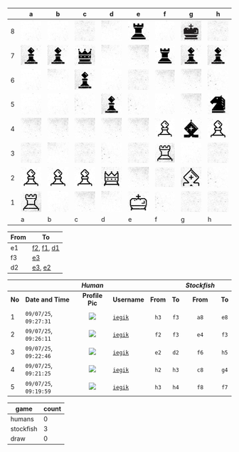 |   | a | b | c | d | e | f | g | h |
|---|---|---|---|---|---|---|---|---|
| 8 | ![piece](./pieces/style-2/bg-1.jpg) | ![piece](./pieces/style-2/bg-1.jpg) | ![piece](./pieces/style-2/bg-4.jpg) | ![piece](./pieces/style-2/bg-3.jpg) | ![piece](./pieces/style-2/rook-b.jpg) | ![piece](./pieces/style-2/bg-1.jpg) | ![piece](./pieces/style-2/king-b.jpg) | ![piece](./pieces/style-2/bg-4.jpg) |
| 7 | ![piece](./pieces/style-2/pawn-b.jpg) | ![piece](./pieces/style-2/pawn-b.jpg) | ![piece](./pieces/style-2/queen-b.jpg) | ![piece](./pieces/style-2/bg-3.jpg) | ![piece](./pieces/style-2/bg-5.jpg) | ![piece](./pieces/style-2/rook-b.jpg) | ![piece](./pieces/style-2/pawn-b.jpg) | ![piece](./pieces/style-2/pawn-b.jpg) |
| 6 | ![piece](./pieces/style-2/bg-1.jpg) | ![piece](./pieces/style-2/bg-3.jpg) | ![piece](./pieces/style-2/pawn-b.jpg) | ![piece](./pieces/style-2/bg-1.jpg) | ![piece](./pieces/style-2/bg-4.jpg) | ![piece](./pieces/style-2/bg-5.jpg) | ![piece](./pieces/style-2/bg-5.jpg) | ![piece](./pieces/style-2/bg-2.jpg) |
| 5 | ![piece](./pieces/style-2/bg-1.jpg) | ![piece](./pieces/style-2/bg-1.jpg) | ![piece](./pieces/style-2/bg-2.jpg) | ![piece](./pieces/style-2/pawn-b.jpg) | ![piece](./pieces/style-2/bg-2.jpg) | ![piece](./pieces/style-2/bg-1.jpg) | ![piece](./pieces/style-2/bg-5.jpg) | ![piece](./pieces/style-2/knight-b.jpg) |
| 4 | ![piece](./pieces/style-2/bg-5.jpg) | ![piece](./pieces/style-2/bg-5.jpg) | ![piece](./pieces/style-2/bg-5.jpg) | ![piece](./pieces/style-2/bg-5.jpg) | ![piece](./pieces/style-2/bg-5.jpg) | ![piece](./pieces/style-2/pawn-w.jpg) | ![piece](./pieces/style-2/bishop-b.jpg) | ![piece](./pieces/style-2/pawn-w.jpg) |
| 3 | ![piece](./pieces/style-2/bg-4.jpg) | ![piece](./pieces/style-2/bg-3.jpg) | ![piece](./pieces/style-2/bg-4.jpg) | ![piece](./pieces/style-2/bg-2.jpg) | ![piece](./pieces/style-2/bg-4.jpg) | ![piece](./pieces/style-2/rook-w.jpg) | ![piece](./pieces/style-2/bg-1.jpg) | ![piece](./pieces/style-2/bg-4.jpg) |
| 2 | ![piece](./pieces/style-2/pawn-w.jpg) | ![piece](./pieces/style-2/pawn-w.jpg) | ![piece](./pieces/style-2/pawn-w.jpg) | ![piece](./pieces/style-2/queen-w.jpg) | ![piece](./pieces/style-2/bg-5.jpg) | ![piece](./pieces/style-2/bg-4.jpg) | ![piece](./pieces/style-2/bishop-w.jpg) | ![piece](./pieces/style-2/bg-2.jpg) |
| 1 | ![piece](./pieces/style-2/rook-w.jpg) | ![piece](./pieces/style-2/bg-1.jpg) | ![piece](./pieces/style-2/bg-5.jpg) | ![piece](./pieces/style-2/bg-3.jpg) | ![piece](./pieces/style-2/king-w.jpg) | ![piece](./pieces/style-2/bg-2.jpg) | ![piece](./pieces/style-2/bg-4.jpg) | ![piece](./pieces/style-2/bg-4.jpg) |
|   | a | b | c | d | e | f | g | h |


| From |  To  |
|------|------|
|  e1  | [f2](https://github.com/tanishq-singh-2407/readme-chess/issues/new?title=chess_move_e1f2&labels=make+move&body=Just+push+%27Submit+new+issue%27.+You+don%27t+need+to+do+anything+else.), [f1](https://github.com/tanishq-singh-2407/readme-chess/issues/new?title=chess_move_e1f1&labels=make+move&body=Just+push+%27Submit+new+issue%27.+You+don%27t+need+to+do+anything+else.), [d1](https://github.com/tanishq-singh-2407/readme-chess/issues/new?title=chess_move_e1d1&labels=make+move&body=Just+push+%27Submit+new+issue%27.+You+don%27t+need+to+do+anything+else.) |
|  f3  | [e3](https://github.com/tanishq-singh-2407/readme-chess/issues/new?title=chess_move_f3e3&labels=make+move&body=Just+push+%27Submit+new+issue%27.+You+don%27t+need+to+do+anything+else.) |
|  d2  | [e3](https://github.com/tanishq-singh-2407/readme-chess/issues/new?title=chess_move_d2e3&labels=make+move&body=Just+push+%27Submit+new+issue%27.+You+don%27t+need+to+do+anything+else.), [e2](https://github.com/tanishq-singh-2407/readme-chess/issues/new?title=chess_move_d2e2&labels=make+move&body=Just+push+%27Submit+new+issue%27.+You+don%27t+need+to+do+anything+else.) |


|||_Human_||||_Stockfish_||
|-|-|:-:|-|:-:|:-:|:-:|:-:|
|**No**|**Date and Time**|**Profile Pic**|**Username**|**From**|**To**|**From**|**To**|
|1|`09/07/25`, `09:27:31`|<img src="https://github.com/iegik.png" height="50px" /> | [`iegik`](https://github.com/iegik)|`h3`|`f3`|`a8`|`e8`|
|2|`09/07/25`, `09:26:11`|<img src="https://github.com/iegik.png" height="50px" /> | [`iegik`](https://github.com/iegik)|`f2`|`f3`|`e4`|`f3`|
|3|`09/07/25`, `09:22:46`|<img src="https://github.com/iegik.png" height="50px" /> | [`iegik`](https://github.com/iegik)|`e2`|`d2`|`f6`|`h5`|
|4|`09/07/25`, `09:21:25`|<img src="https://github.com/iegik.png" height="50px" /> | [`iegik`](https://github.com/iegik)|`h2`|`h3`|`c8`|`g4`|
|5|`09/07/25`, `09:19:59`|<img src="https://github.com/iegik.png" height="50px" /> | [`iegik`](https://github.com/iegik)|`h3`|`h4`|`f8`|`f7`|


| game | count |
|------|-------|
| humans | 0 |
| stockfish | 3 |
| draw | 0 |


